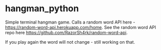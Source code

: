 # hangman_python
Simple terminal hangman game.  Calls a random word API here - https://random-word-api.herokuapp.com/home.  See the random word API repo here https://github.com/RazorSh4rk/random-word-api.

If you play again the word will not change - still working on that.
